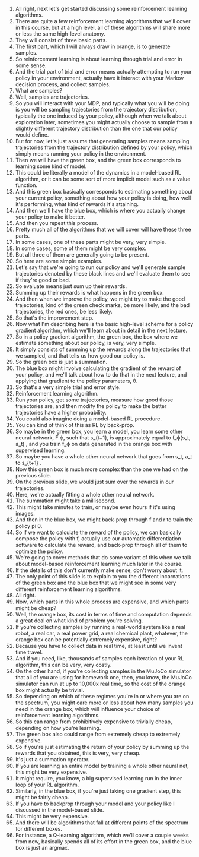 1. All right, next let's get started discussing some reinforcement learning algorithms.
2. There are quite a few reinforcement learning algorithms that we'll cover in this course, but at a high level, all of these algorithms will share more or less the same high-level anatomy.
3. They will consist of three basic parts.
4. The first part, which I will always draw in orange, is to generate samples.
5. So reinforcement learning is about learning through trial and error in some sense.
6. And the trial part of trial and error means actually attempting to run your policy in your environment, actually have it interact with your Markov decision process, and collect samples.
7. What are samples?
8. Well, samples are trajectories.
9. So you will interact with your MDP, and typically what you will be doing is you will be sampling trajectories from the trajectory distribution, typically the one induced by your policy, although when we talk about exploration later, sometimes you might actually choose to sample from a slightly different trajectory distribution than the one that our policy would define.
10. But for now, let's just assume that generating samples means sampling trajectories from the trajectory distribution defined by your policy, which simply means running your policy in the environment.
11. Then we will have the green box, and the green box corresponds to learning some kind of model.
12. This could be literally a model of the dynamics in a model-based RL algorithm, or it can be some sort of more implicit model such as a value function.
13. And this green box basically corresponds to estimating something about your current policy, something about how your policy is doing, how well it's performing, what kind of rewards it's attaining.
14. And then we'll have the blue box, which is where you actually change your policy to make it better.
15. And then you repeat this process.
16. Pretty much all of the algorithms that we will cover will have these three parts.
17. In some cases, one of these parts might be very, very simple.
18. In some cases, some of them might be very complex.
19. But all three of them are generally going to be present.
20. So here are some simple examples.
21. Let's say that we're going to run our policy and we'll generate sample trajectories denoted by these black lines and we'll evaluate them to see if they're good or bad.
22. So evaluate means just sum up their rewards.
23. Summing up their rewards is what happens in the green box.
24. And then when we improve the policy, we might try to make the good trajectories, kind of the green check marks, be more likely, and the bad trajectories, the red ones, be less likely.
25. So that's the improvement step.
26. Now what I'm describing here is the basic high-level scheme for a policy gradient algorithm, which we'll learn about in detail in the next lecture.
27. So in a policy gradient algorithm, the green box, the box where we estimate something about our policy, is very, very simple.
28. It simply consists of summing up the rewards along the trajectories that we sampled, and that tells us how good our policy is.
29. So the green box is just a summation.
30. The blue box might involve calculating the gradient of the reward of your policy, and we'll talk about how to do that in the next lecture, and applying that gradient to the policy parameters, θ.
31. So that's a very simple trial and error style.
32. Reinforcement learning algorithm.
33. Run your policy, get some trajectories, measure how good those trajectories are, and then modify the policy to make the better trajectories have a higher probability.
34. You could also imagine doing a model-based RL procedure.
35. You can kind of think of this as RL by back-prop.
36. So maybe in the green box, you learn a model, you learn some other neural network, F ϕ, such that s_{t+1}, is approximately equal to f_ϕ(s_t, a_t) , and you train f_ϕ on data generated in the orange box with supervised learning.
37. So maybe you have a whole other neural network that goes from s_t, a_t to s_{t+1} .
38. Now this green box is much more complex than the one we had on the previous slide.
39. On the previous slide, we would just sum over the rewards in our trajectories.
40. Here, we're actually fitting a whole other neural network.
41. The summation might take a millisecond.
42. This might take minutes to train, or maybe even hours if it's using images.
43. And then in the blue box, we might back-prop through f and r to train the policy pi θ.
44. So if we want to calculate the reward of the policy, we can basically compose the policy with f, actually use our automatic differentiation software to calculate the reward, and back-prop through all of them to optimize the policy.
45. We're going to cover methods that do some variant of this when we talk about model-based reinforcement learning much later in the course.
46. If the details of this don't currently make sense, don't worry about it.
47. The only point of this slide is to explain to you the different incarnations of the green box and the blue box that we might see in some very different reinforcement learning algorithms.
48. All right.
49. Now, which parts in this whole process are expensive, and which parts might be cheap?
50. Well, the orange box, its cost in terms of time and computation depends a great deal on what kind of problem you're solving.
51. If you're collecting samples by running a real-world system like a real robot, a real car, a real power grid, a real chemical plant, whatever, the orange box can be potentially extremely expensive, right?
52. Because you have to collect data in real time, at least until we invent time travel.
53. And if you need, like, thousands of samples each iteration of your RL algorithm, this can be very, very costly.
54. On the other hand, if you're collecting samples in the MuJoCo simulator that all of you are using for homework one, then, you know, the MuJoCo simulator can run at up to 10,000x real time, so the cost of the orange box might actually be trivial.
55. So depending on which of these regimes you're in or where you are on the spectrum, you might care more or less about how many samples you need in the orange box, which will influence your choice of reinforcement learning algorithms.
56. So this can range from prohibitively expensive to trivially cheap, depending on how you're learning.
57. The green box also could range from extremely cheap to extremely expensive.
58. So if you're just estimating the return of your policy by summing up the rewards that you obtained, this is very, very cheap.
59. It's just a summation operator.
60. If you are learning an entire model by training a whole other neural net, this might be very expensive.
61. It might require, you know, a big supervised learning run in the inner loop of your RL algorithm.
62. Similarly, in the blue box, if you're just taking one gradient step, this might be fairly cheap.
63. If you have to backprop through your model and your policy like I discussed in the model-based slide.
64. This might be very expensive.
65. And there will be algorithms that fall at different points of the spectrum for different boxes.
66. For instance, a Q-learning algorithm, which we'll cover a couple weeks from now, basically spends all of its effort in the green box, and the blue box is just an argmax.